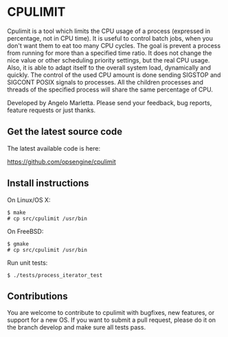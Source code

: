 CPULIMIT
========

Cpulimit is a tool which limits the CPU usage of a process (expressed in percentage, not in CPU time). It is useful to control batch jobs, when you don't want them to eat too many CPU cycles. The goal is prevent a process from running for more than a specified time ratio. It does not change the nice value or other scheduling priority settings, but the real CPU usage. Also, it is able to adapt itself to the overall system load, dynamically and quickly.
The control of the used CPU amount is done sending SIGSTOP and SIGCONT POSIX signals to processes.
All the children processes and threads of the specified process will share the same percentage of CPU.

Developed by Angelo Marletta.
Please send your feedback, bug reports, feature requests or just thanks.


Get the latest source code
--------------------------

The latest available code is here:

https://github.com/opsengine/cpulimit


Install instructions
--------------------

On Linux/OS X:

    $ make
    # cp src/cpulimit /usr/bin

On FreeBSD:

    $ gmake
    # cp src/cpulimit /usr/bin

Run unit tests:

    $ ./tests/process_iterator_test


Contributions
-------------

You are welcome to contribute to cpulimit with bugfixes, new features, or support for a new OS.
If you want to submit a pull request, please do it on the branch develop and make sure all tests pass.
